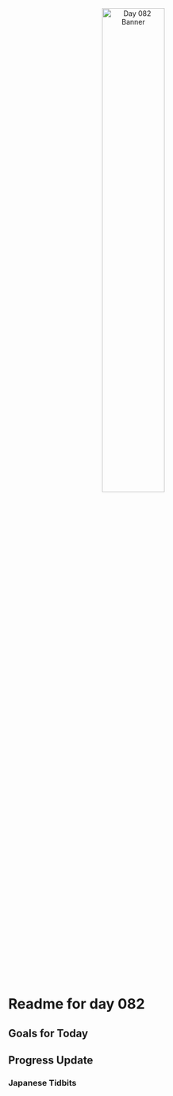 <div align="center">
 <img src="../Images/image_082.jpg" alt="Day 082 Banner" width="50%">
</div>

# Readme for day 082

## Goals for Today

## Progress Update

### Japanese Tidbits

